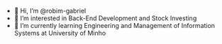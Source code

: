 - 👋 Hi, I’m @robim-gabriel
- 👀 I’m interested in Back-End Development and Stock Investing
- 🌱 I’m currently learning Engineering and Management of Information Systems at University of Minho

<!---
robim-gabriel/robim-gabriel is a ✨ special ✨ repository because its `README.md` (this file) appears on your GitHub profile.
You can click the Preview link to take a look at your changes.
--->
